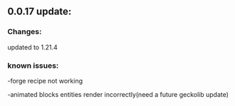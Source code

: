 ## 0.0.17 update:
### Changes:
updated to 1.21.4

### known issues:
-forge recipe not working 

-animated blocks entities render incorrectly(need a future geckolib update)